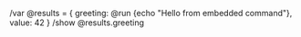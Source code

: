 /var @results = {
greeting: @run {echo "Hello from embedded command"},
value: 42
}
/show @results.greeting